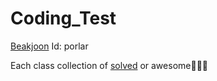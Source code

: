 # Coding_Test
[Beakjoon](https://www.acmicpc.net/)
Id: porlar

Each class collection of [solved](https://solved.ac/)
 or
 awesome🤩🤩🤩
